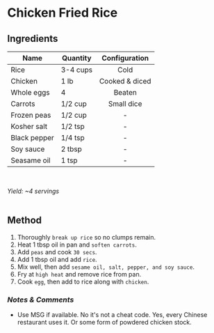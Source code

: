 # **Chicken Fried Rice**

## **Ingredients**
| Name | Quantity | Configuration |
| ---- | -------- | :-----------: |
| Rice | 3-4 cups | Cold |
| Chicken | 1 lb | Cooked & diced |
| Whole eggs | 4 | Beaten |
| Carrots | 1/2 cup | Small dice |
| Frozen peas | 1/2 cup | - |
| Kosher salt | 1/2 tsp | - |
| Black pepper | 1/4 tsp | - |
| Soy sauce | 2 tbsp | - |
| Seasame oil | 1 tsp | - |
<br>

*Yield: ~4 servings*
<br><br>

## **Method**
<ol>
    <li>Thoroughly <code>break up rice</code> so no clumps remain.</li>
    <li>Heat 1 tbsp oil in pan and <code>soften carrots</code>.</li>
    <li>Add <code>peas</code> and cook <code>30 secs</code>.</li>
    <li>Add 1 tbsp oil and add <code>rice</code>.</li>
    <li>Mix well, then add <code>sesame oil, salt, pepper, and soy sauce</code>.</li>
    <li>Fry at <code>high heat</code> and remove rice from pan.</li>
    <li>Cook <code>egg</code>, then add to rice along with <code>chicken</code>.</li>
</ol>

### *Notes & Comments*
<ul>
    <li>Use MSG if available. No it's not a cheat code. Yes, every Chinese restaurant uses it. Or some form of powdered chicken stock.</li>
</ul>